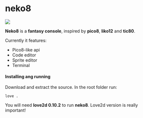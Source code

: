 # neko8

![](https://media.discordapp.net/attachments/314487938949971980/355710597528027146/Peek_2017-09-08_16-43.gif)

**Neko8** is a **fantasy console**, inspired by **pico8**, **liko12** and **tic80**.

Currently it features:

* Pico8-like api
* Code editor
* Sprite editor
* Terminal

#### Installing ang running

Download and extract the source. In the root folder run:

```
love .
```

You will need **love2d 0.10.2** to run **neko8**. Love2d version is really important!
